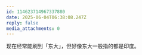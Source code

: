 ```yaml
---
id: 114623714967337880
date: 2025-06-04T06:38:08.247Z
reply: false
media_attachments: 0
---
```


现在经常能刷到「东大」，但好像东大一般指的都是印度。

